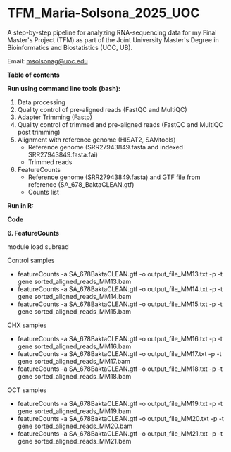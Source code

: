 # TFM_Maria-Solsona_2025_UOC

A step-by-step pipeline for analyzing RNA-sequencing data for my Final Master's Project (TFM) as part of the Joint University Master's Degree in Bioinformatics and Biostatistics (UOC, UB).

Email: msolsonag@uoc.edu


**Table of contents**

**Run using command line tools (bash):**

1. Data processing
2. Quality control of pre-aligned reads (FastQC and MultiQC)
3. Adapter Trimming (Fastp)
4. Quality control of trimmed and pre-aligned reads (FastQC and MultiQC post trimming)
5. Alignment with reference genome (HISAT2, SAMtools)
   - Reference genome (SRR27943849.fasta and indexed SRR27943849.fasta.fai)
   - Trimmed reads
6. FeatureCounts
   - Reference genome (SRR27943849.fasta) and GTF file from reference (SA_678_BaktaCLEAN.gtf)
   - Counts list 


**Run in R:**




**Code**

**6. FeatureCounts**

module load subread

Control samples
- featureCounts -a SA_678BaktaCLEAN.gtf -o output_file_MM13.txt -p -t gene sorted_aligned_reads_MM13.bam
- featureCounts -a SA_678BaktaCLEAN.gtf -o output_file_MM14.txt -p -t gene sorted_aligned_reads_MM14.bam
- featureCounts -a SA_678BaktaCLEAN.gtf -o output_file_MM15.txt -p -t gene sorted_aligned_reads_MM15.bam

CHX samples
- featureCounts -a SA_678BaktaCLEAN.gtf -o output_file_MM16.txt -p -t gene sorted_aligned_reads_MM16.bam
- featureCounts -a SA_678BaktaCLEAN.gtf -o output_file_MM17.txt -p -t gene sorted_aligned_reads_MM17.bam
- featureCounts -a SA_678BaktaCLEAN.gtf -o output_file_MM18.txt -p -t gene sorted_aligned_reads_MM18.bam

OCT samples
- featureCounts -a SA_678BaktaCLEAN.gtf -o output_file_MM19.txt -p -t gene sorted_aligned_reads_MM19.bam
- featureCounts -a SA_678BaktaCLEAN.gtf -o output_file_MM20.txt -p -t gene sorted_aligned_reads_MM20.bam
- featureCounts -a SA_678BaktaCLEAN.gtf -o output_file_MM21.txt -p -t gene sorted_aligned_reads_MM21.bam
